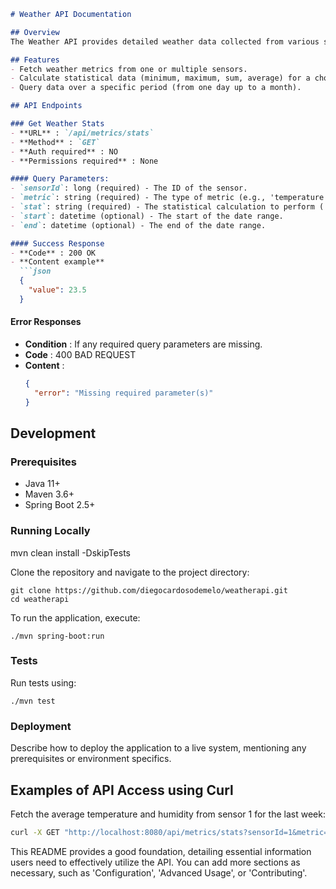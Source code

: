 ```markdown
# Weather API Documentation

## Overview
The Weather API provides detailed weather data collected from various sensors. This API is designed for developers needing real-time weather metrics such as temperature, humidity, and wind speed. The data can be queried for specific sensors and time ranges, making it versatile for applications in weather forecasting, research, and climate analysis.

## Features
- Fetch weather metrics from one or multiple sensors.
- Calculate statistical data (minimum, maximum, sum, average) for a chosen metric.
- Query data over a specific period (from one day up to a month).

## API Endpoints

### Get Weather Stats
- **URL** : `/api/metrics/stats`
- **Method** : `GET`
- **Auth required** : NO
- **Permissions required** : None

#### Query Parameters:
- `sensorId`: long (required) - The ID of the sensor.
- `metric`: string (required) - The type of metric (e.g., 'temperature', 'humidity').
- `stat`: string (required) - The statistical calculation to perform ('min', 'max', 'sum', 'average').
- `start`: datetime (optional) - The start of the date range.
- `end`: datetime (optional) - The end of the date range.

#### Success Response
- **Code** : 200 OK
- **Content example**
  ```json
  {
    "value": 23.5
  }
  ```

#### Error Responses
- **Condition** : If any required query parameters are missing.
- **Code** : 400 BAD REQUEST
- **Content** :
  ```json
  {
    "error": "Missing required parameter(s)"
  }
  ```

## Development

### Prerequisites
- Java 11+
- Maven 3.6+
- Spring Boot 2.5+

### Running Locally

mvn clean install -DskipTests

Clone the repository and navigate to the project directory:

```
git clone https://github.com/diegocardosodemelo/weatherapi.git
cd weatherapi
```
To run the application, execute:

```
./mvn spring-boot:run
```

### Tests
Run tests using:
```
./mvn test
```

### Deployment
Describe how to deploy the application to a live system, mentioning any prerequisites or environment specifics.

## Examples of API Access using Curl

Fetch the average temperature and humidity from sensor 1 for the last week:
```bash
curl -X GET "http://localhost:8080/api/metrics/stats?sensorId=1&metric=temperature&stat=average&start=2024-05-22&end=2024-05-29"
```

This README provides a good foundation, detailing essential information users need to effectively utilize the API. You can add more sections as necessary, such as 'Configuration', 'Advanced Usage', or 'Contributing'.
```